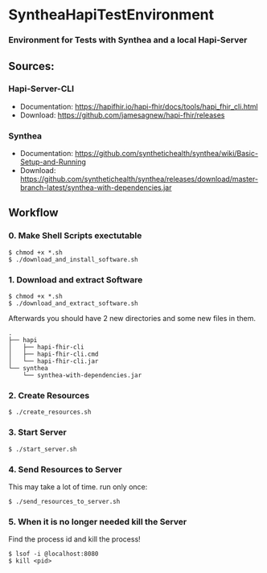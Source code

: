 # SyntheaHapiTestEnvironment
### Environment for Tests with Synthea and a local Hapi-Server

## Sources:

### Hapi-Server-CLI
  - Documentation: https://hapifhir.io/hapi-fhir/docs/tools/hapi_fhir_cli.html  
  - Download: https://github.com/jamesagnew/hapi-fhir/releases

### Synthea
  - Documentation: https://github.com/synthetichealth/synthea/wiki/Basic-Setup-and-Running  
  - Download: https://github.com/synthetichealth/synthea/releases/download/master-branch-latest/synthea-with-dependencies.jar


## Workflow

### 0. Make Shell Scripts exectutable 
```
$ chmod +x *.sh
$ ./download_and_install_software.sh
```

### 1. Download and extract Software
```
$ chmod +x *.sh
$ ./download_and_extract_software.sh
```
Afterwards you should have 2 new directories and some new files in them.    
```
.
├── hapi
│   ├── hapi-fhir-cli
│   ├── hapi-fhir-cli.cmd
│   └── hapi-fhir-cli.jar
└── synthea
    └── synthea-with-dependencies.jar
```

### 2. Create Resources
```
$ ./create_resources.sh
```

### 3. Start Server
```
$ ./start_server.sh
```

### 4. Send Resources to Server
This may take a lot of time.
run only once:  
```
$ ./send_resources_to_server.sh
```

### 5. When it is no longer needed kill the Server
Find the process id and kill the process!  
```
$ lsof -i @localhost:8080
$ kill <pid>
```
